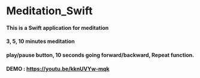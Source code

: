 # Meditation_Swift 

#### This is a Swift application for meditation  

#### 3, 5, 10 minutes meditation

#### play/pause button, 10 seconds going forward/backward, Repeat function. 

#### DEMO : https://youtu.be/kknUVYw-mqk
